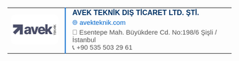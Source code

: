 <table cellpadding="0" cellspacing="0" style="font-family: Arial, sans-serif; font-size: 15px; color: #222;">
  <tr>
    <td style="padding-right: 15px;">
      <img src="https://raw.githubusercontent.com/veyselozturk/avek-assets/main/AVEK%20LOGO2.jpg" alt="AVEK Logo" width="120" style="border-radius: 8px;">
    </td>
    <td style="border-left: 2px solid #0066cc; padding-left: 15px;">
      <div style="font-size: 16px; font-weight: bold; color: #003366;">AVEK TEKNİK DIŞ TİCARET LTD. ŞTİ.</div>
      <div style="margin: 4px 0;">
        <a href="https://avekteknik.com" style="color: #0066cc; text-decoration: none;">🌐 avekteknik.com</a>
      </div>
      <div style="color: #555;">📍 Esentepe Mah. Büyükdere Cd. No:198/6 Şişli / İstanbul</div>
      <div style="color: #555;">📞 +90 535 503 29 61</div>
    </td>
  </tr>
</table>
